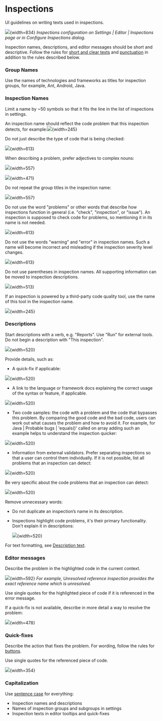 <!-- Copyright 2000-2024 JetBrains s.r.o. and contributors. Use of this source code is governed by the Apache 2.0 license. -->

# Inspections

<link-summary>UI guidelines on writing texts used in inspections.</link-summary>

![](main.png){width=834}
*Inspections configuration on <ui-path>Settings | Editor | Inspections</ui-path> page or in <control>Configure Inspections</control> dialog.*

Inspection names, descriptions, and editor messages should be short and descriptive.
Follow the rules for [short and clear texts](writing_short.md) and [punctuation](punctuation.md) in addition to the rules described below.

### Group Names

Use the names of technologies and frameworks as titles for inspection groups, for example, Ant, Android, Java.

### Inspection Names

Limit a name by ~50 symbols so that it fits the line in the list of inspections in settings.

An inspection name should reflect the code problem that this inspection detects, for example:![](correct.png){width=245}

Do not just describe the type of code that is being checked:

![](not-a-problem.png){width=613}

When describing a problem, prefer adjectives to complex nouns:

![](noun2.png){width=557}

![](noun.png){width=471}

Do not repeat the group titles in the inspection name:

![](inspections_group.png){width=557}

Do not use the word "problems" or other words that describe how inspections function in general (i.e. "check", "inspection", or "issue"). An inspection is supposed to check code for problems, so mentioning it in its name is not needed.

![](problem.png){width=613}

Do not use the words "warning" and "error" in inspection names. Such a name will become incorrect and misleading if the inspection severity level changes.

![](inspections_warning.png){width=613}

Do not use parentheses in inspection names. All supporting information can be moved to inspection descriptions.

![](parens.png){width=513}

If an inspection is powered by a third-party code quality tool, use the name of this tool in the inspection name.

![](third-party.png){width=245}

### Descriptions

Start descriptions with a verb, e.g. "Reports". Use "Run" for external tools. Do not begin a description with "This inspection".

![](start.png){width=520}

Provide details, such as:

* A quick-fix if applicable:

![](quick-fix.png){width=520}

* A link to the language or framework docs explaining the correct usage of the syntax or feature, if applicable.

![](link.png){width=520}

* Two code samples: the code with a problem and the code that bypasses this problem. By comparing the good code and the bad code, users can work out what causes the problem and how to avoid it.
  For example, for <ui-path>Java | Probable bugs | 'equals()' called on array</ui-path> adding such an example helps to understand the inspection quicker:

![](inspections_example.png){width=520}

* Information from external validators.
  Prefer separating inspections so that a user can control them individually.
  If it is not possible, list all problems that an inspection can detect:

![](multiple.png){width=520}

Be very specific about the code problems that an inspection can detect:

![](vague.png){width=520}

Remove unnecessary words:

* Do not duplicate an inspection’s name in its description.

* Inspections highlight code problems, it's their primary functionality. Don't explain it in descriptions:

  ![](purpuse.png){width=520}

For text formatting, see [Description text](description_text.md).


### Editor messages

Describe the problem in the highlighted code in the current context.

![](editor-error-message.png){width=592}
*For example, Unresolved reference inspection provides the exact reference name which is unresolved.*

Use single quotes for the highlighted piece of code if it is referenced in the error message.

If a quick-fix is not available, describe in more detail a way to resolve the problem:

![](editor-error-message-detail.png){width=478}

### Quick-fixes

Describe the action that fixes the problem. For wording, follow the rules for [buttons](button.topic#label).

[//]: # (TODO: and [menu actions]&#40;menu.md&#41;.)

Use single quotes for the referenced piece of code.

![](quick-fix-menu.png){width=354}

### Capitalization

Use [sentence case](capitalization.md#sentence) for everything:
* Inspection names and descriptions
* Names of inspection groups and subgroups in settings
* Inspection texts in editor tooltips and quick-fixes

